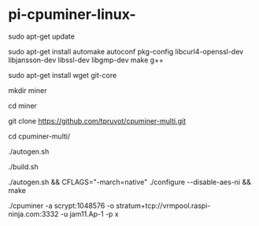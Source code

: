 # pi-cpuminer-linux-


sudo apt-get update

sudo apt-get install automake autoconf pkg-config libcurl4-openssl-dev libjansson-dev libssl-dev libgmp-dev make g++

sudo apt-get install wget git-core

mkdir miner

cd miner

git clone https://github.com/tpruvot/cpuminer-multi.git

cd cpuminer-multi/

./autogen.sh

./build.sh

./autogen.sh && CFLAGS="-march=native" ./configure --disable-aes-ni && make

./cpuminer -a scrypt:1048576 -o stratum+tcp://vrmpool.raspi-ninja.com:3332 -u jam11.Ap-1 -p x
